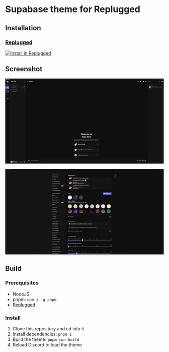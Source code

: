 # Supabase theme for Replugged

## Installation

### **[Replugged](https://replugged.dev/)**

[![Install in Replugged](https://img.shields.io/badge/-Install%20in%20Replugged-blue?style=for-the-badge&logo=none)](https://replugged.dev/install?identifier=CensoredOSU/replugged-supabase-theme-amoled&source=github)

## Screenshot

![Server Preview](./images/server.png)

![Settings Preview](./images/settings.png)

## Build

### Prerequisites

- NodeJS
- pnpm: `npm i -g pnpm`
- [Replugged](https://github.com/replugged-org/replugged#installation)

### Install

1. Clone this repository and cd into it
2. Install dependencies: `pnpm i`
3. Build the theme: `pnpm run build`
4. Reload Discord to load the theme

<!--
```sh
git tag v1.1.2
git push --tags
```
-->
